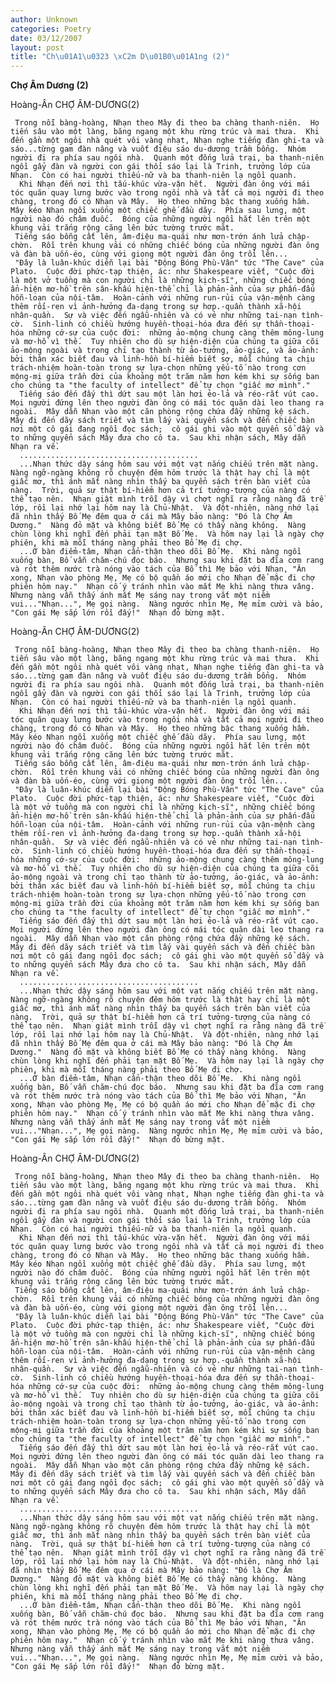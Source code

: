 ```yaml
---
author: Unknown
categories: Poetry
date: 03/12/2007
layout: post
title: "Ch\u01A1\u0323 \xC2m D\u01B0\u01A1ng (2)"
---
```


**Chợ Âm Dương (2)**

Hoàng-Ân
CHỢ ÂM-DƯƠNG(2)

     Trong nỗi bàng-hoàng, Nhạn theo Mây đi theo ba chàng thanh-niên.  Họ tiến sâu vào một làng, băng ngang một khu rừng trúc và mai thưa.  Khi đến gần một ngôi nhà quét vôi vàng nhạt, Nhạn nghe tiếng đàn ghi-ta và sáo...từng gam đàn nâng và vuốt điệu sáo du-dương trầm bổng.  Nhóm người đi ra phía sau ngôi nhà.  Quanh một đống lửa trại, ba thanh-niên ngồi gẩy đàn và người con gái thổi sáo lại là Trinh, trưởng lớp của Nhạn.  Còn có hai người thiếu-nữ và ba thanh-niên lạ ngồi quanh. 
      Khi Nhạn đến nơi thì tấu-khúc vừa-vặn hết.  Người đàn ông với mái tóc quăn quay lưng bước vào trong ngôi nhà và tất cả mọi người đi theo chàng, trong đó có Nhạn và Mây.  Họ theo những bậc thang xuống hầm.  Mây kéo Nhạn ngồi xuống một chiếc ghế đầu dãy.  Phía sau lưng, một người nào đó châm đuốc.  Bóng của những người ngồi hắt lên trên một khung vải trắng rộng căng lên bức tường trước măt.
     Tiếng sáo bỗng cất lên, âm-điệu ma-quái như mơn-trớn ánh lửa chập-chờn.  Rồi trên khung vải có những chiếc bóng của những người đàn ông và đàn bà uốn-éo, cùng với giọng một người đàn ông trổi lên...
     "Đây là luân-khúc diễn lại bài "Động Bóng Phù-Vân" tức "The Cave" của Plato.  Cuộc đời phức-tạp thiện, ác: như Shakespeare viết, "Cuộc đời là một vở tuồng mà con người chỉ là những kịch-sĩ", những chiếc bóng ẩn-hiện mơ-hồ trên sân-khấu hiện-thể chỉ là phản-ảnh của sự phấn-đấu hỗn-loạn của nội-tâm.  Hoàn-cảnh với những run-rủi của vận-mệnh càng thêm rối-ren vì ảnh-hưởng đa-dạng trong sự hơp.-quần thành xã-hội nhân-quần.  Sự và việc đến ngẫu-nhiên và có vẻ như những tai-nạn tình-cờ.  Sinh-linh có chiều hướng huyền-thoại-hóa đưa đến sự thần-thoại-hóa những cớ-sự của cuộc đời:  những ảo-mộng chung càng thêm mông-lung và mơ-hồ vì thế.  Tuy nhiên cho dù sự hiện-diện của chúng ta giữa cõi ảo-mộng ngoài và trong chỉ tạo thành từ ảo-tưởng, ảo-giác, và ảo-ảnh: bởi thân xác biết đau và linh-hồn bí-hiểm biết sợ, mỗi chúng ta chịu trách-nhiệm hoàn-toàn trong sự lựa-chọn những yếu-tố nào trong cơn mộng-mị giữa trần đời của khoảng một trăm năm hơn kém khi sự sống ban cho chúng ta "the faculty of intellect" để tự chọn "giấc mơ mình"."
      Tiếng sáo đến đấy thì dứt sau một làn hơi ẻo-lả và réo-rắt vút cao.  Mọi người đứng lên theo người đàn ông có mái tóc quăn dài leo thang ra ngoài.  Mây dẫn Nhạn vào một căn phòng rộng chứa đầy những kệ sách.  Mây đi đến dãy sách triết và tìm lấy vài quyển sách và đến chiếc bàn nơi một cô gái đang ngồi đọc sách;  cô gái ghi vào một quyển sổ dầy và to những quyển sách Mây đưa cho cô ta.  Sau khi nhận sách, Mây dẫn Nhạn ra về.
      ........................................
      ...Nhạn thức dậy sáng hôm sau với một vạt nắng chiếu trên mặt nàng.  Nàng ngỡ-ngàng không rõ chuyện đêm hôm trước là thật hay chỉ là một giấc mơ, thì ánh mắt nàng nhìn thấy ba quyển sách trên bàn viết của nàng.  Trời, quả sự thật bí-hiểm hơn cả trí tưởng-tượng của nàng có thể tạo nên.  Nhạn giật mình trỗi dậy vì chợt nghĩ ra rằng nàng đã trễ lớp, rồi lại nhớ lại hôm nay là Chủ-Nhật.  Và đột-nhiên, nàng nhớ lại đã nhìn thấy Bố Mẹ đêm qua ở cái mà Mây bảo nàng: "Đó là Chợ Âm Dương."  Nàng đỏ mặt và không biết Bố Mẹ có thấy nàng không.  Nàng chùn lòng khi nghĩ đến phải tạn mặt Bố Mẹ.  Và hôm nay lại là ngày chợ phiên, khi mà mỗi tháng nàng phải theo Bố Mẹ đi chợ.
      ...Ở bàn điểm-tâm, Nhạn cẩn-thận theo dõi Bố Mẹ.  Khi nàng ngồi xuống bàn, Bố vẫn chăm-chú đọc báo.  Nhưng sau khi đặt ba đĩa cơm rang và rót thêm nước trà nóng vào tách của Bố thì Mẹ bảo với Nhạn, "Ăn xong, Nhạn vào phòng Mẹ, Mẹ có bộ quần áo mới cho Nhạn để mặc đi chợ phiên hôm nay."  Nhạn cố ý tránh nhìn vào mắt Mẹ khi nàng thưa vâng.  Nhưng nàng vẫn thấy ánh mắt Mẹ sáng nay trong vắt một niềm vui..."Nhạn...", Mẹ gọi nàng.  Nàng ngước nhìn Mẹ, Mẹ mỉm cười và bảo, "Con gái Mẹ sắp lớn rồi đấy!"  Nhạn đỏ bừng mặt.

Hoàng-Ân
CHỢ ÂM-DƯƠNG(2)

     Trong nỗi bàng-hoàng, Nhạn theo Mây đi theo ba chàng thanh-niên.  Họ tiến sâu vào một làng, băng ngang một khu rừng trúc và mai thưa.  Khi đến gần một ngôi nhà quét vôi vàng nhạt, Nhạn nghe tiếng đàn ghi-ta và sáo...từng gam đàn nâng và vuốt điệu sáo du-dương trầm bổng.  Nhóm người đi ra phía sau ngôi nhà.  Quanh một đống lửa trại, ba thanh-niên ngồi gẩy đàn và người con gái thổi sáo lại là Trinh, trưởng lớp của Nhạn.  Còn có hai người thiếu-nữ và ba thanh-niên lạ ngồi quanh. 
      Khi Nhạn đến nơi thì tấu-khúc vừa-vặn hết.  Người đàn ông với mái tóc quăn quay lưng bước vào trong ngôi nhà và tất cả mọi người đi theo chàng, trong đó có Nhạn và Mây.  Họ theo những bậc thang xuống hầm.  Mây kéo Nhạn ngồi xuống một chiếc ghế đầu dãy.  Phía sau lưng, một người nào đó châm đuốc.  Bóng của những người ngồi hắt lên trên một khung vải trắng rộng căng lên bức tường trước măt.
     Tiếng sáo bỗng cất lên, âm-điệu ma-quái như mơn-trớn ánh lửa chập-chờn.  Rồi trên khung vải có những chiếc bóng của những người đàn ông và đàn bà uốn-éo, cùng với giọng một người đàn ông trổi lên...
     "Đây là luân-khúc diễn lại bài "Động Bóng Phù-Vân" tức "The Cave" của Plato.  Cuộc đời phức-tạp thiện, ác: như Shakespeare viết, "Cuộc đời là một vở tuồng mà con người chỉ là những kịch-sĩ", những chiếc bóng ẩn-hiện mơ-hồ trên sân-khấu hiện-thể chỉ là phản-ảnh của sự phấn-đấu hỗn-loạn của nội-tâm.  Hoàn-cảnh với những run-rủi của vận-mệnh càng thêm rối-ren vì ảnh-hưởng đa-dạng trong sự hơp.-quần thành xã-hội nhân-quần.  Sự và việc đến ngẫu-nhiên và có vẻ như những tai-nạn tình-cờ.  Sinh-linh có chiều hướng huyền-thoại-hóa đưa đến sự thần-thoại-hóa những cớ-sự của cuộc đời:  những ảo-mộng chung càng thêm mông-lung và mơ-hồ vì thế.  Tuy nhiên cho dù sự hiện-diện của chúng ta giữa cõi ảo-mộng ngoài và trong chỉ tạo thành từ ảo-tưởng, ảo-giác, và ảo-ảnh: bởi thân xác biết đau và linh-hồn bí-hiểm biết sợ, mỗi chúng ta chịu trách-nhiệm hoàn-toàn trong sự lựa-chọn những yếu-tố nào trong cơn mộng-mị giữa trần đời của khoảng một trăm năm hơn kém khi sự sống ban cho chúng ta "the faculty of intellect" để tự chọn "giấc mơ mình"."
      Tiếng sáo đến đấy thì dứt sau một làn hơi ẻo-lả và réo-rắt vút cao.  Mọi người đứng lên theo người đàn ông có mái tóc quăn dài leo thang ra ngoài.  Mây dẫn Nhạn vào một căn phòng rộng chứa đầy những kệ sách.  Mây đi đến dãy sách triết và tìm lấy vài quyển sách và đến chiếc bàn nơi một cô gái đang ngồi đọc sách;  cô gái ghi vào một quyển sổ dầy và to những quyển sách Mây đưa cho cô ta.  Sau khi nhận sách, Mây dẫn Nhạn ra về.
      ........................................
      ...Nhạn thức dậy sáng hôm sau với một vạt nắng chiếu trên mặt nàng.  Nàng ngỡ-ngàng không rõ chuyện đêm hôm trước là thật hay chỉ là một giấc mơ, thì ánh mắt nàng nhìn thấy ba quyển sách trên bàn viết của nàng.  Trời, quả sự thật bí-hiểm hơn cả trí tưởng-tượng của nàng có thể tạo nên.  Nhạn giật mình trỗi dậy vì chợt nghĩ ra rằng nàng đã trễ lớp, rồi lại nhớ lại hôm nay là Chủ-Nhật.  Và đột-nhiên, nàng nhớ lại đã nhìn thấy Bố Mẹ đêm qua ở cái mà Mây bảo nàng: "Đó là Chợ Âm Dương."  Nàng đỏ mặt và không biết Bố Mẹ có thấy nàng không.  Nàng chùn lòng khi nghĩ đến phải tạn mặt Bố Mẹ.  Và hôm nay lại là ngày chợ phiên, khi mà mỗi tháng nàng phải theo Bố Mẹ đi chợ.
      ...Ở bàn điểm-tâm, Nhạn cẩn-thận theo dõi Bố Mẹ.  Khi nàng ngồi xuống bàn, Bố vẫn chăm-chú đọc báo.  Nhưng sau khi đặt ba đĩa cơm rang và rót thêm nước trà nóng vào tách của Bố thì Mẹ bảo với Nhạn, "Ăn xong, Nhạn vào phòng Mẹ, Mẹ có bộ quần áo mới cho Nhạn để mặc đi chợ phiên hôm nay."  Nhạn cố ý tránh nhìn vào mắt Mẹ khi nàng thưa vâng.  Nhưng nàng vẫn thấy ánh mắt Mẹ sáng nay trong vắt một niềm vui..."Nhạn...", Mẹ gọi nàng.  Nàng ngước nhìn Mẹ, Mẹ mỉm cười và bảo, "Con gái Mẹ sắp lớn rồi đấy!"  Nhạn đỏ bừng mặt.

Hoàng-Ân
CHỢ ÂM-DƯƠNG(2)

     Trong nỗi bàng-hoàng, Nhạn theo Mây đi theo ba chàng thanh-niên.  Họ tiến sâu vào một làng, băng ngang một khu rừng trúc và mai thưa.  Khi đến gần một ngôi nhà quét vôi vàng nhạt, Nhạn nghe tiếng đàn ghi-ta và sáo...từng gam đàn nâng và vuốt điệu sáo du-dương trầm bổng.  Nhóm người đi ra phía sau ngôi nhà.  Quanh một đống lửa trại, ba thanh-niên ngồi gẩy đàn và người con gái thổi sáo lại là Trinh, trưởng lớp của Nhạn.  Còn có hai người thiếu-nữ và ba thanh-niên lạ ngồi quanh. 
      Khi Nhạn đến nơi thì tấu-khúc vừa-vặn hết.  Người đàn ông với mái tóc quăn quay lưng bước vào trong ngôi nhà và tất cả mọi người đi theo chàng, trong đó có Nhạn và Mây.  Họ theo những bậc thang xuống hầm.  Mây kéo Nhạn ngồi xuống một chiếc ghế đầu dãy.  Phía sau lưng, một người nào đó châm đuốc.  Bóng của những người ngồi hắt lên trên một khung vải trắng rộng căng lên bức tường trước măt.
     Tiếng sáo bỗng cất lên, âm-điệu ma-quái như mơn-trớn ánh lửa chập-chờn.  Rồi trên khung vải có những chiếc bóng của những người đàn ông và đàn bà uốn-éo, cùng với giọng một người đàn ông trổi lên...
     "Đây là luân-khúc diễn lại bài "Động Bóng Phù-Vân" tức "The Cave" của Plato.  Cuộc đời phức-tạp thiện, ác: như Shakespeare viết, "Cuộc đời là một vở tuồng mà con người chỉ là những kịch-sĩ", những chiếc bóng ẩn-hiện mơ-hồ trên sân-khấu hiện-thể chỉ là phản-ảnh của sự phấn-đấu hỗn-loạn của nội-tâm.  Hoàn-cảnh với những run-rủi của vận-mệnh càng thêm rối-ren vì ảnh-hưởng đa-dạng trong sự hơp.-quần thành xã-hội nhân-quần.  Sự và việc đến ngẫu-nhiên và có vẻ như những tai-nạn tình-cờ.  Sinh-linh có chiều hướng huyền-thoại-hóa đưa đến sự thần-thoại-hóa những cớ-sự của cuộc đời:  những ảo-mộng chung càng thêm mông-lung và mơ-hồ vì thế.  Tuy nhiên cho dù sự hiện-diện của chúng ta giữa cõi ảo-mộng ngoài và trong chỉ tạo thành từ ảo-tưởng, ảo-giác, và ảo-ảnh: bởi thân xác biết đau và linh-hồn bí-hiểm biết sợ, mỗi chúng ta chịu trách-nhiệm hoàn-toàn trong sự lựa-chọn những yếu-tố nào trong cơn mộng-mị giữa trần đời của khoảng một trăm năm hơn kém khi sự sống ban cho chúng ta "the faculty of intellect" để tự chọn "giấc mơ mình"."
      Tiếng sáo đến đấy thì dứt sau một làn hơi ẻo-lả và réo-rắt vút cao.  Mọi người đứng lên theo người đàn ông có mái tóc quăn dài leo thang ra ngoài.  Mây dẫn Nhạn vào một căn phòng rộng chứa đầy những kệ sách.  Mây đi đến dãy sách triết và tìm lấy vài quyển sách và đến chiếc bàn nơi một cô gái đang ngồi đọc sách;  cô gái ghi vào một quyển sổ dầy và to những quyển sách Mây đưa cho cô ta.  Sau khi nhận sách, Mây dẫn Nhạn ra về.
      ........................................
      ...Nhạn thức dậy sáng hôm sau với một vạt nắng chiếu trên mặt nàng.  Nàng ngỡ-ngàng không rõ chuyện đêm hôm trước là thật hay chỉ là một giấc mơ, thì ánh mắt nàng nhìn thấy ba quyển sách trên bàn viết của nàng.  Trời, quả sự thật bí-hiểm hơn cả trí tưởng-tượng của nàng có thể tạo nên.  Nhạn giật mình trỗi dậy vì chợt nghĩ ra rằng nàng đã trễ lớp, rồi lại nhớ lại hôm nay là Chủ-Nhật.  Và đột-nhiên, nàng nhớ lại đã nhìn thấy Bố Mẹ đêm qua ở cái mà Mây bảo nàng: "Đó là Chợ Âm Dương."  Nàng đỏ mặt và không biết Bố Mẹ có thấy nàng không.  Nàng chùn lòng khi nghĩ đến phải tạn mặt Bố Mẹ.  Và hôm nay lại là ngày chợ phiên, khi mà mỗi tháng nàng phải theo Bố Mẹ đi chợ.
      ...Ở bàn điểm-tâm, Nhạn cẩn-thận theo dõi Bố Mẹ.  Khi nàng ngồi xuống bàn, Bố vẫn chăm-chú đọc báo.  Nhưng sau khi đặt ba đĩa cơm rang và rót thêm nước trà nóng vào tách của Bố thì Mẹ bảo với Nhạn, "Ăn xong, Nhạn vào phòng Mẹ, Mẹ có bộ quần áo mới cho Nhạn để mặc đi chợ phiên hôm nay."  Nhạn cố ý tránh nhìn vào mắt Mẹ khi nàng thưa vâng.  Nhưng nàng vẫn thấy ánh mắt Mẹ sáng nay trong vắt một niềm vui..."Nhạn...", Mẹ gọi nàng.  Nàng ngước nhìn Mẹ, Mẹ mỉm cười và bảo, "Con gái Mẹ sắp lớn rồi đấy!"  Nhạn đỏ bừng mặt.
